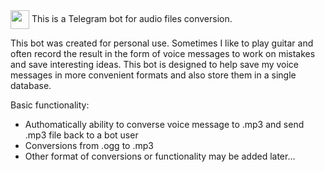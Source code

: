 <img height="30em" src="https://github.com/OutlyingWest/audiotgbot/a08b4a9314b117abbcc5200c4811c1fb970ca61a/marshal_pic_for_bot.jpeg" align="center" style="max-width: 100%;">
This is a Telegram bot for audio files conversion.

This bot was created for personal use.
Sometimes I like to play guitar and often record the result
in the form of voice messages to work on mistakes
and save interesting ideas.
This bot is designed to help save my voice messages in more
convenient formats and also store them in a single database.

Basic functionality:
- Authomatically ability to converse voice message to .mp3 and send .mp3 file back to a bot user 
- Conversions from .ogg to .mp3
- Other format of conversions or functionality may be added later...